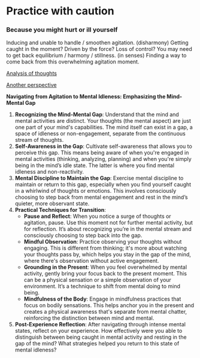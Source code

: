 # Practice with caution

### Because you might hurt or ill yourself

Inducing and unable to handle / smoothen agitation. (disharmony)
Getting caught in the moment? Driven by the force? Loss of control? 
You may need to get back equilibrium / harmony / stillness. (in senses)
Finding a way to come back from this overwhelming agitation moment.

[Analysis of thoughts](Practice%20with%20caution%20598c1f5e1e9141378c8979acb3e62586/Analysis%20of%20thoughts%20ab5b0804b9f541b29456edcef3f83f6e.md) 

[Another perspective](Practice%20with%20caution%20598c1f5e1e9141378c8979acb3e62586/Another%20perspective%20d3890d66e1f64f8892d02c72b1ae55c9.md) 

**Navigating from Agitation to Mental Idleness: Emphasizing the Mind-Mental Gap**

1. **Recognizing the Mind-Mental Gap**: Understand that the mind and mental activities are distinct. Your thoughts (the mental aspect) are just one part of your mind's capabilities. The mind itself can exist in a gap, a space of idleness or non-engagement, separate from the continuous stream of thoughts.
2. **Self-Awareness in the Gap**: Cultivate self-awareness that allows you to perceive this gap. This means being aware of when you're engaged in mental activities (thinking, analyzing, planning) and when you're simply being in the mind’s idle state. The latter is where you find mental idleness and non-reactivity.
3. **Mental Discipline to Maintain the Gap**: Exercise mental discipline to maintain or return to this gap, especially when you find yourself caught in a whirlwind of thoughts or emotions. This involves consciously choosing to step back from mental engagement and rest in the mind’s quieter, more observant state.
4. **Practical Techniques for Transition**:
    - **Pause and Reflect**: When you notice a surge of thoughts or agitation, pause. Use this moment not for further mental activity, but for reflection. It’s about recognizing you’re in the mental stream and consciously choosing to step back into the gap.
    - **Mindful Observation**: Practice observing your thoughts without engaging. This is different from thinking; it's more about watching your thoughts pass by, which helps you stay in the gap of the mind, where there's observation without active engagement.
    - **Grounding in the Present**: When you feel overwhelmed by mental activity, gently bring your focus back to the present moment. This can be a physical sensation or a simple observation of your environment. It’s a technique to shift from mental doing to mind being.
    - **Mindfulness of the Body**: Engage in mindfulness practices that focus on bodily sensations. This helps anchor you in the present and creates a physical awareness that's separate from mental chatter, reinforcing the distinction between mind and mental.
5. **Post-Experience Reflection**: After navigating through intense mental states, reflect on your experience. How effectively were you able to distinguish between being caught in mental activity and resting in the gap of the mind? What strategies helped you return to this state of mental idleness?